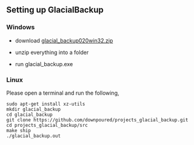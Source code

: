 
## Setting up GlacialBackup

### Windows

* download [glacial\_backup020win32.zip](https://github.com/downpoured/projects_glacial_backup/releases/download/v0.2.0/glacial_backup020win32.zip)

* unzip everything into a folder

* run glacial_backup.exe

### Linux

Please open a terminal and run the following,

    sudo apt-get install xz-utils
    mkdir glacial_backup
    cd glacial_backup
    git clone https://github.com/downpoured/projects_glacial_backup.git
    cd projects_glacial_backup/src
    make ship
    ./glacial_backup.out

